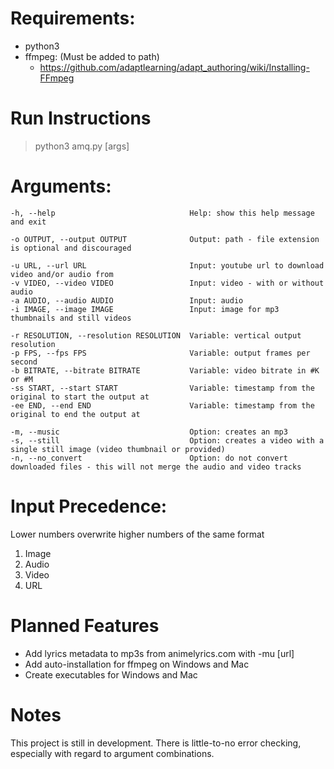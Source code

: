 # Requirements:
- python3
- ffmpeg: (Must be added to path)
    - https://github.com/adaptlearning/adapt_authoring/wiki/Installing-FFmpeg

# Run Instructions
> python3 amq.py [args]

# Arguments:
    -h, --help                              Help: show this help message and exit
    
    -o OUTPUT, --output OUTPUT              Output: path - file extension is optional and discouraged
    
    -u URL, --url URL                       Input: youtube url to download video and/or audio from
    -v VIDEO, --video VIDEO                 Input: video - with or without audio
    -a AUDIO, --audio AUDIO                 Input: audio
    -i IMAGE, --image IMAGE                 Input: image for mp3 thumbnails and still videos
    
    -r RESOLUTION, --resolution RESOLUTION  Variable: vertical output resolution
    -p FPS, --fps FPS                       Variable: output frames per second
    -b BITRATE, --bitrate BITRATE           Variable: video bitrate in #K or #M
    -ss START, --start START                Variable: timestamp from the original to start the output at
    -ee END, --end END                      Variable: timestamp from the original to end the output at
    
    -m, --music                             Option: creates an mp3
    -s, --still                             Option: creates a video with a single still image (video thumbnail or provided)
    -n, --no_convert                        Option: do not convert downloaded files - this will not merge the audio and video tracks


# Input Precedence: 
Lower numbers overwrite higher numbers of the same format
1. Image
2. Audio
3. Video
4. URL

# Planned Features
- Add lyrics metadata to mp3s from animelyrics.com with -mu [url]
- Add auto-installation for ffmpeg on Windows and Mac
- Create executables for Windows and Mac

# Notes
This project is still in development. There is little-to-no error checking, especially with regard to argument combinations.
